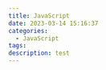 ```yaml
---
title: JavaScript
date: 2023-03-14 15:16:37
categories:
  - JavaScript
tags:
description: test
---
```

